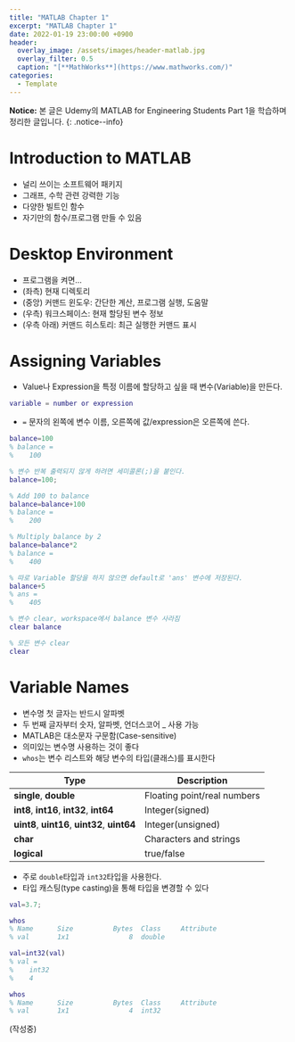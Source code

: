 ```yaml
---
title: "MATLAB Chapter 1"
excerpt: "MATLAB Chapter 1"
date: 2022-01-19 23:00:00 +0900
header:
  overlay_image: /assets/images/header-matlab.jpg
  overlay_filter: 0.5
  caption: "[**MathWorks**](https://www.mathworks.com/)"
categories:
  - Template
---
```

**Notice:** 본 글은 Udemy의 MATLAB for Engineering Students Part 1을 학습하며 정리한 글입니다.
{: .notice--info}

# Introduction to MATLAB
- 널리 쓰이는 소프트웨어 패키지
- 그래프, 수학 관련 강력한 기능
- 다양한 빌트인 함수
- 자기만의 함수/프로그램 만들 수 있음

# Desktop Environment
- 프로그램을 켜면...
- (좌측) 현재 디렉토리
- (중앙) 커맨드 윈도우: 간단한 계산, 프로그램 실행, 도움말
- (우측) 워크스페이스: 현재 할당된 변수 정보
- (우측 아래) 커맨드 히스토리: 최근 실행한 커맨드 표시

# Assigning Variables
- Value나 Expression을 특정 이름에 할당하고 싶을 때 변수(Variable)을 만든다.
```matlab
variable = number or expression
```
- `=` 문자의 왼쪽에 변수 이름, 오른쪽에 값/expression은 오른쪽에 쓴다.
```matlab
balance=100 
% balance =
%    100

% 변수 반복 출력되지 않게 하려면 세미콜론(;)을 붙인다.
balance=100;

% Add 100 to balance
balance=balance+100
% balance =
%    200

% Multiply balance by 2
balance=balance*2
% balance =
%    400

% 따로 Variable 할당을 하지 않으면 default로 'ans' 변수에 저장된다.
balance+5
% ans = 
%    405

% 변수 clear, workspace에서 balance 변수 사라짐
clear balance

% 모든 변수 clear
clear
```

# Variable Names
- 변수명 첫 글자는 반드시 알파벳
- 두 번째 글자부터 숫자, 알파벳, 언더스코어 _ 사용 가능
- MATLAB은 대소문자 구문함(Case-sensitive)
- 의미있는 변수명 사용하는 것이 좋다
- `whos`는 변수 리스트와 해당 변수의 타입(클래스)를 표시한다  

| Type                                         | Description                 |
|----------------------------------------------|-----------------------------|
| **single**, **double**                       | Floating point/real numbers |
| **int8**, **int16**, **int32**, **int64**    | Integer(signed)             |
| **uint8**, **uint16**, **uint32**, **uint64**| Integer(unsigned)           |
| **char**                                     | Characters and strings      |
| **logical**                                  | true/false                  |
- 주로 `double`타입과 `int32`타입을 사용한다.
- 타입 캐스팅(type casting)을 통해 타입을 변경할 수 있다
```matlab
val=3.7;

whos
% Name      Size          Bytes  Class     Attribute
% val       1x1               8  double

val=int32(val)
% val =
%    int32
%    4

whos
% Name      Size          Bytes  Class     Attribute
% val       1x1               4  int32
```

(작성중)